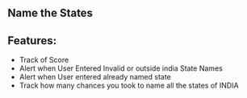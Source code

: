 ## Name the States

## Features:

- Track of Score
- Alert when User Entered Invalid or outside india State Names
- Alert when User entered already named state
- Track how many chances you took to name all the states of INDIA
